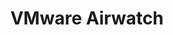 ---
title: VMware Airwatch
id: vmware-airwatch
description: ''
slug: /vmware-airwatch 
keywords: 
 - faq
 - help
pagination_next: null
pagination_prev: null
last_update: 
   date: 02/08/2022
   author: Patricia McPhee
draft: true
displayed_sidebar: secureWorkforceSidebar
---